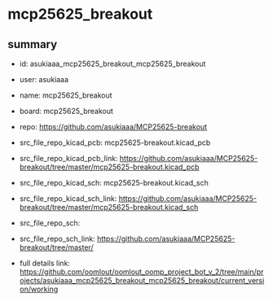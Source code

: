 # mcp25625_breakout
 
## summary 
* id: asukiaaa_mcp25625_breakout_mcp25625_breakout
* user: asukiaaa
* name: mcp25625_breakout
* board: mcp25625_breakout
* repo: https://github.com/asukiaaa/MCP25625-breakout
* src_file_repo_kicad_pcb: mcp25625-breakout.kicad_pcb
* src_file_repo_kicad_pcb_link: https://github.com/asukiaaa/MCP25625-breakout/tree/master/mcp25625-breakout.kicad_pcb
* src_file_repo_kicad_sch: mcp25625-breakout.kicad_sch
* src_file_repo_kicad_sch_link: https://github.com/asukiaaa/MCP25625-breakout/tree/master/mcp25625-breakout.kicad_sch

* src_file_repo_sch: 
* src_file_repo_sch_link: https://github.com/asukiaaa/MCP25625-breakout/tree/master/
* full details link: https://github.com/oomlout/oomlout_oomp_project_bot_v_2/tree/main/projects/asukiaaa_mcp25625_breakout_mcp25625_breakout/current_version/working  






